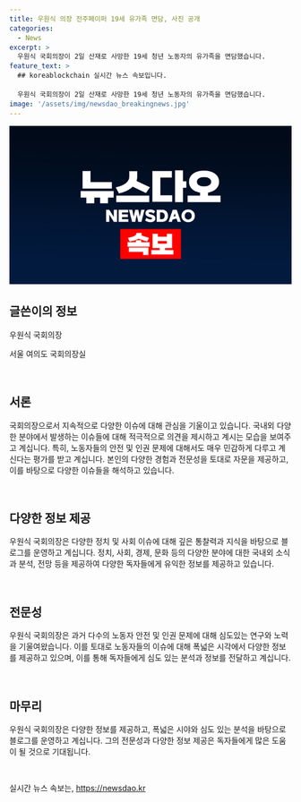 ```yaml
---
title: 우원식 의장 전주페이퍼 19세 유가족 면담, 사진 공개
categories:
  - News
excerpt: >
  우원식 국회의장이 2일 산재로 사망한 19세 청년 노동자의 유가족을 면담했습니다.
feature_text: >
  ## koreablockchain 실시간 뉴스 속보입니다.

  우원식 국회의장이 2일 산재로 사망한 19세 청년 노동자의 유가족을 면담했습니다.
image: '/assets/img/newsdao_breakingnews.jpg'
---
```


<p><img src="/assets/img/newsdao_breakingnews.jpg" alt="koreablockchain 속보" /></p>

<h2 data-ke-size="size26">글쓴이의 정보</h2>

<p data-ke-size="size16">우원식 국회의장</p>

<p data-ke-size="size16">서울 여의도 국회의장실</p>

<p data-ke-size="size16">&nbsp;</p>

<h2 data-ke-size="size26">서론</h2>

<p data-ke-size="size16">국회의장으로서 지속적으로 다양한 이슈에 대해 관심을 기울이고 있습니다. 국내외 다양한 분야에서 발생하는 이슈들에 대해 적극적으로 의견을 제시하고 계시는 모습을 보여주고 계십니다. 특히, 노동자들의 안전 및 인권 문제에 대해서도 매우 민감하게 다루고 계신다는 평가를 받고 계십니다. 본인의 다양한 경험과 전문성을 토대로 자문을 제공하고, 이를 바탕으로 다양한 이슈들을 해석하고 있습니다.</p>

<p data-ke-size="size16">&nbsp;</p>

<h2 data-ke-size="size26">다양한 정보 제공</h2>

<p data-ke-size="size16">우원식 국회의장은 다양한 정치 및 사회 이슈에 대해 깊은 통찰력과 지식을 바탕으로 블로그를 운영하고 계십니다. 정치, 사회, 경제, 문화 등의 다양한 분야에 대한 국내외 소식과 분석, 전망 등을 제공하여 다양한 독자들에게 유익한 정보를 제공하고 있습니다.</p>

<p data-ke-size="size16">&nbsp;</p>

<h2 data-ke-size="size26">전문성</h2>

<p data-ke-size="size16">우원식 국회의장은 과거 다수의 노동자 안전 및 인권 문제에 대해 심도있는 연구와 노력을 기울여왔습니다. 이를 토대로 노동자들의 이슈에 대해 폭넓은 시각에서 다양한 정보를 제공하고 있으며, 이를 통해 독자들에게 심도 있는 분석과 정보를 전달하고 계십니다.</p>

<p data-ke-size="size16">&nbsp;</p>

<h2 data-ke-size="size26">마무리</h2>

<p data-ke-size="size16">우원식 국회의장은 다양한 정보를 제공하고, 폭넓은 시야와 심도 있는 분석을 바탕으로 블로그를 운영하고 계십니다. 그의 전문성과 다양한 정보 제공은 독자들에게 많은 도움이 될 것으로 기대됩니다.</p>

<p data-ke-size="size16">&nbsp;</p>
실시간 뉴스 속보는, <a href="https://newsdao.kr" rel="dofollow">https://newsdao.kr</a>


